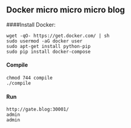 ## Docker micro micro micro blog

####Install Docker:
```
wget -qO- https://get.docker.com/ | sh
sudo usermod -aG docker user
sudo apt-get install python-pip
sudo pip install docker-compose
```

#### Compile
```
chmod 744 compile
./compile
```

#### Run
```
http://gate.blog:30001/
admin
admin
```